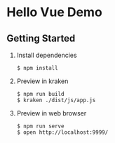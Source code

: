 # Hello Vue Demo

## Getting Started

1. Install dependencies
    ```shell
    $ npm install
    ```

2. Preview in kraken
    ```shell
    $ npm run build
    $ kraken ./dist/js/app.js
    ```

3. Preview in web browser
    ```shell
    $ npm run serve
    $ open http://localhost:9999/
    ```
